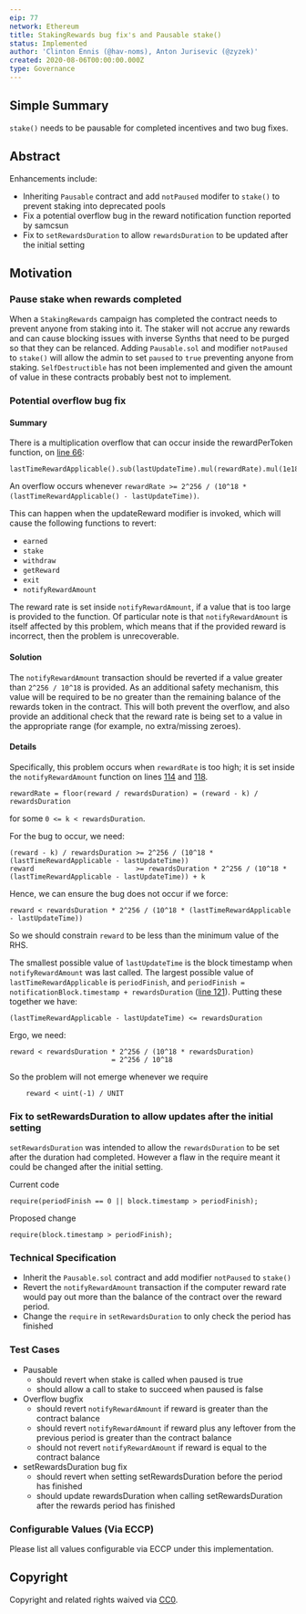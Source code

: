 ```yaml
---
eip: 77
network: Ethereum
title: StakingRewards bug fix's and Pausable stake()
status: Implemented
author: 'Clinton Ennis (@hav-noms), Anton Jurisevic (@zyzek)'
created: 2020-08-06T00:00:00.000Z
type: Governance
---
```


<!--You can leave these HTML comments in your merged EIP and delete the visible duplicate text guides, they will not appear and may be helpful to refer to if you edit it again. This is the suggested template for new EIPs. Note that an EIP number will be assigned by an editor. When opening a pull request to submit your EIP, please use an abbreviated title in the filename, `eip-draft_title_abbrev.md`. The title should be 44 characters or less.-->

## Simple Summary

<!--"If you can't explain it simply, you don't understand it well enough." Simply describe the outcome the proposed changes intends to achieve. This should be non-technical and accessible to a casual community member.-->

`stake()` needs to be pausable for completed incentives and two bug fixes. 

## Abstract

<!--A short (~200 word) description of the proposed change, the abstract should clearly describe the proposed change. This is what *will* be done if the EIP is implemented, not *why* it should be done or *how* it will be done. If the EIP proposes deploying a new contract, write, "we propose to deploy a new contract that will do x".-->

Enhancements include:

- Inheriting `Pausable` contract and add `notPaused` modifer to `stake()` to prevent staking into deprecated pools
- Fix a potential overflow bug in the reward notification function reported by samcsun
- Fix to `setRewardsDuration` to allow `rewardsDuration` to be updated after the initial setting

## Motivation

<!--This is the problem statement. This is the *why* of the EIP. It should clearly explain *why* the current state of the protocol is inadequate.  It is critical that you explain *why* the change is needed, if the EIP proposes changing how something is calculated, you must address *why* the current calculation is inaccurate or wrong. This is not the place to describe how the EIP will address the issue!-->

### Pause stake when rewards completed

When a `StakingRewards` campaign has completed the contract needs to prevent anyone from staking into it. The staker will not accrue any rewards and can cause blocking issues with inverse Synths that need to be purged so that they can be relanced.
Adding `Pausable.sol` and modifier `notPaused` to `stake()` will allow the admin to set `paused` to `true` preventing anyone from staking. `SelfDestructible` has not been implemented and given the amount of value in these contracts probably best not to implement.

### Potential overflow bug fix

#### Summary

There is a multiplication overflow that can occur inside the rewardPerToken function, on [line 66](https://github.com/elysianDAO/synthetix/blob/c4dd4413cbbd3c0b40dfee2f9119af2dcb6a82e5/contracts/StakingRewards.sol#L66):

```
lastTimeRewardApplicable().sub(lastUpdateTime).mul(rewardRate).mul(1e18).div(_totalSupply)
```

An overflow occurs whenever `rewardRate >= 2^256 / (10^18 * (lastTimeRewardApplicable() - lastUpdateTime))`.

This can happen when the updateReward modifier is invoked, which will cause the following functions to revert:

- `earned`
- `stake`
- `withdraw`
- `getReward`
- `exit`
- `notifyRewardAmount`

The reward rate is set inside `notifyRewardAmount`, if a value that is too large is provided to the function.
Of particular note is that `notifyRewardAmount` is itself affected by this problem, which means that if the provided
reward is incorrect, then the problem is unrecoverable.

#### Solution

The `notifyRewardAmount` transaction should be reverted if a value greater than `2^256 / 10^18` is provided.
As an additional safety mechanism, this value will be required to be no greater than the remaining
balance of the rewards token in the contract. This will both prevent the overflow, and also provide an additional check
that the reward rate is being set to a value in the appropriate range (for example, no extra/missing zeroes).

#### Details

Specifically, this problem occurs when `rewardRate` is too high; it is set inside the `notifyRewardAmount` function on
lines [114](https://github.com/elysianDAO/synthetix/blob/c4dd4413cbbd3c0b40dfee2f9119af2dcb6a82e5/contracts/StakingRewards.sol#L114) and [118](https://github.com/elysianDAO/synthetix/blob/c4dd4413cbbd3c0b40dfee2f9119af2dcb6a82e5/contracts/StakingRewards.sol#L118).

```
rewardRate = floor(reward / rewardsDuration) = (reward - k) / rewardsDuration
```

for some `0 <= k < rewardsDuration`.

For the bug to occur, we need:

```
(reward - k) / rewardsDuration >= 2^256 / (10^18 * (lastTimeRewardApplicable - lastUpdateTime))
reward                         >= rewardsDuration * 2^256 / (10^18 * (lastTimeRewardApplicable - lastUpdateTime)) + k
```

Hence, we can ensure the bug does not occur if we force:

```
reward < rewardsDuration * 2^256 / (10^18 * (lastTimeRewardApplicable - lastUpdateTime))
```

So we should constrain `reward` to be less than the minimum value of the RHS.

The smallest possible value of `lastUpdateTime` is the block timestamp when `notifyRewardAmount` was last called.
The largest possible value of `lastTimeRewardApplicable` is `periodFinish`,
and `periodFinish = notificationBlock.timestamp + rewardsDuration` ([line 121](https://github.com/elysianDAO/synthetix/blob/c4dd4413cbbd3c0b40dfee2f9119af2dcb6a82e5/contracts/StakingRewards.sol#L121)).
Putting these together we have:

```
(lastTimeRewardApplicable - lastUpdateTime) <= rewardsDuration
```

Ergo, we need:

```
reward < rewardsDuration * 2^256 / (10^18 * rewardsDuration)
	                     = 2^256 / 10^18
```

So the problem will not emerge whenever we require

```
    reward < uint(-1) / UNIT
```

### Fix to setRewardsDuration to allow updates after the initial setting

`setRewardsDuration` was intended to allow the `rewardsDuration` to be set after the duration had completed. However a flaw in the require meant it could be changed after the initial setting.

Current code

```
require(periodFinish == 0 || block.timestamp > periodFinish);
```

Proposed change

```
require(block.timestamp > periodFinish);
```

### Technical Specification

<!--The technical specification should outline the public API of the changes proposed. That is, changes to any of the interfaces Elysian currently exposes or the creations of new ones.-->

- Inherit the `Pausable.sol` contract and add modifier `notPaused` to `stake()`
- Revert the `notifyRewardAmount` transaction if the computer reward rate would pay out more than the balance of the contract over the reward period.
- Change the `require` in `setRewardsDuration` to only check the period has finished

### Test Cases

<!--Test cases for an implementation are mandatory for EIPs but can be included with the implementation..-->

- Pausable
  - should revert when stake is called when paused is true
  - should allow a call to stake to succeed when paused is false
- Overflow bugfix
  - should revert `notifyRewardAmount` if reward is greater than the contract balance
  - should revert `notifyRewardAmount` if reward plus any leftover from the previous period is greater than the contract balance
  - should not revert `notifyRewardAmount` if reward is equal to the contract balance
- setRewardsDuration bug fix
  - should revert when setting setRewardsDuration before the period has finished
  - should update rewardsDuration when calling setRewardsDuration after the rewards period has finished

### Configurable Values (Via ECCP)

<!--Please list all values configurable via ECCP under this implementation.-->

Please list all values configurable via ECCP under this implementation.

## Copyright

Copyright and related rights waived via [CC0](https://creativecommons.org/publicdomain/zero/1.0/).